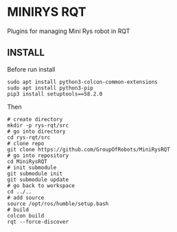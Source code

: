 # MINIRYS RQT
Plugins for managing Mini Rys robot in RQT


## INSTALL
Before run install
```
sudo apt install python3-colcon-common-extensions   
sudo apt install python3-pip   
pip3 install setuptools==58.2.0  
```
Then  
```
# create directory
mkdir -p rys-rqt/src
# go into directory
cd rys-rqt/src
# clone repo
git clone https://github.com/GroupOfRobots/MiniRysRQT
# go into repository
cd MiniRysRQT
# init submodule    
git submodule init   
git submodule update  
# go back to workspace
cd ../..
# add source
source /opt/ros/humble/setup.bash
# build
colcon build
rqt --force-discover  
```
